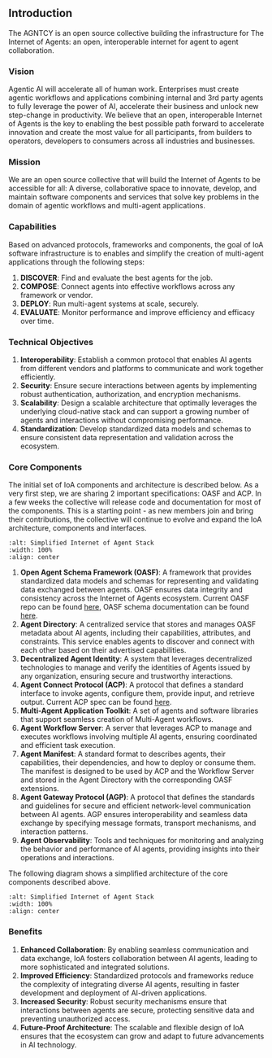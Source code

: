 ## Introduction

The AGNTCY is an open source collective building the infrastructure for The Internet of Agents: an open, interoperable internet for agent to agent collaboration.

### Vision

Agentic AI will accelerate all of human work. Enterprises must create agentic workflows and applications combining internal and 3rd party agents to fully leverage the power of AI, accelerate their business and unlock new step-change in productivity.
We believe that an open, interoperable Internet of Agents is the key to enabling the best possible path forward to accelerate innovation and create the most value for all participants, from builders to operators, developers to consumers across all industries and businesses.

### Mission

We are an open source collective that will build the Internet of Agents to be accessible for all: A diverse, collaborative space to innovate, develop, and maintain software components and services that solve key problems in the domain of agentic workflows and multi-agent applications.

### Capabilities

Based on advanced protocols, frameworks and components, the goal of IoA software infrastructure is to enables and simplify the creation of multi-agent applications through the following steps:
1. **DISCOVER**: Find and evaluate the best agents for the job.
1. **COMPOSE**: Connect agents into effective workflows across any framework or vendor.
1. **DEPLOY**: Run multi-agent systems at scale, securely.
1. **EVALUATE**: Monitor performance and improve efficiency and efficacy over time.

### Technical Objectives

1. **Interoperability**: Establish a common protocol that enables AI agents from different vendors and platforms to communicate and work together efficiently.
2. **Security**: Ensure secure interactions between agents by implementing robust authentication, authorization, and encryption mechanisms.
3. **Scalability**: Design a scalable architecture that optimally leverages the underlying cloud-native stack and can support a growing number of agents and interactions without compromising performance.
4. **Standardization**: Develop standardized data models and schemas to ensure consistent data representation and validation across the ecosystem.

### Core Components

The initial set of IoA components and architecture is described below. As a very first step, we are sharing 2 important specifications: OASF and ACP. In a few weeks the collective will release code and documentation for most of the components. This is a starting point - as new members join and bring their contributions, the collective will continue to evolve and expand the IoA architecture, components and interfaces.

```{image} ../_static/ioa_stack.png
:alt: Simplified Internet of Agent Stack
:width: 100%
:align: center
```

1. **Open Agent Schema Framework (OASF)**: A framework that provides standardized data models and schemas for representing and validating data exchanged between agents. OASF ensures data integrity and consistency across the Internet of Agents ecosystem. Current OASF repo can be found [here](https://github.com/agntcy/oasf), OASF schema documentation can be found [here](https://schema.oasf.agntcy.org).
1. **Agent Directory**: A centralized service that stores and manages OASF metadata about AI agents, including their capabilities, attributes, and constraints. This service enables agents to discover and connect with each other based on their advertised capabilities.
1. **Decentralized Agent Identity**: A system that leverages decentralized technologies to manage and verify the identities of Agents issued by any organization, ensuring secure and trustworthy interactions.
1. **Agent Connect Protocol (ACP)**: A protocol that defines a standard interface to invoke agents, configure them, provide input, and retrieve output. Current ACP spec can be found [here](https://spec.acp.agntcy.org/).
1. **Multi-Agent Application Toolkit**: A set of agents and software libraries that support seamless creation of Multi-Agent workflows. 
1. **Agent Workflow Server**: A server that leverages ACP to manage and executes workflows involving multiple AI agents, ensuring coordinated and efficient task execution.
1. **Agent Manifest**: A standard format to describes agents, their capabilities, their dependencies, and how to deploy or consume them. The manifest is designed to be used by ACP and the Workflow Server and stored in the Agent Directory with the corresponding OASF extensions.
1. **Agent Gateway Protocol (AGP)**: A protocol that defines the standards and guidelines for secure and efficient network-level communication between AI agents. AGP ensures interoperability and seamless data exchange by specifying message formats, transport mechanisms, and interaction patterns.
1. **Agent Observability**: Tools and techniques for monitoring and analyzing the behavior and performance of AI agents, providing insights into their operations and interactions.

The following diagram shows a simplified architecture of the core components described above.


```{image} ../_static/ioa_arch.png
:alt: Simplified Internet of Agent Stack
:width: 100%
:align: center
```

### Benefits

1. **Enhanced Collaboration**: By enabling seamless communication and data exchange, IoA fosters collaboration between AI agents, leading to more sophisticated and integrated solutions.
2. **Improved Efficiency**: Standardized protocols and frameworks reduce the complexity of integrating diverse AI agents, resulting in faster development and deployment of AI-driven applications.
3. **Increased Security**: Robust security mechanisms ensure that interactions between agents are secure, protecting sensitive data and preventing unauthorized access.
4. **Future-Proof Architecture**: The scalable and flexible design of IoA ensures that the ecosystem can grow and adapt to future advancements in AI technology.

